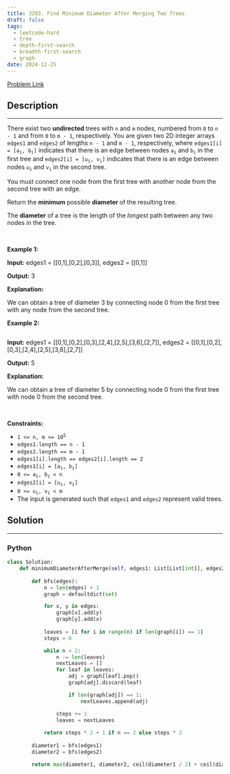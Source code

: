 ```yaml
---
title: 3203. Find Minimum Diameter After Merging Two Trees
draft: false
tags: 
  - leetcode-hard
  - tree
  - depth-first-search
  - breadth-first-search
  - graph
date: 2024-12-25
---
```


[Problem Link](https://leetcode.com/problems/find-minimum-diameter-after-merging-two-trees/)

## Description

---
<p>There exist two <strong>undirected </strong>trees with <code>n</code> and <code>m</code> nodes, numbered from <code>0</code> to <code>n - 1</code> and from <code>0</code> to <code>m - 1</code>, respectively. You are given two 2D integer arrays <code>edges1</code> and <code>edges2</code> of lengths <code>n - 1</code> and <code>m - 1</code>, respectively, where <code>edges1[i] = [a<sub>i</sub>, b<sub>i</sub>]</code> indicates that there is an edge between nodes <code>a<sub>i</sub></code> and <code>b<sub>i</sub></code> in the first tree and <code>edges2[i] = [u<sub>i</sub>, v<sub>i</sub>]</code> indicates that there is an edge between nodes <code>u<sub>i</sub></code> and <code>v<sub>i</sub></code> in the second tree.</p>

<p>You must connect one node from the first tree with another node from the second tree with an edge.</p>

<p>Return the <strong>minimum </strong>possible <strong>diameter </strong>of the resulting tree.</p>

<p>The <strong>diameter</strong> of a tree is the length of the <em>longest</em> path between any two nodes in the tree.</p>

<p>&nbsp;</p>
<p><strong class="example">Example 1:</strong><img alt="" src="https://assets.leetcode.com/uploads/2024/04/22/example11-transformed.png" /></p>

<div class="example-block">
<p><strong>Input:</strong> <span class="example-io">edges1 = [[0,1],[0,2],[0,3]], edges2 = [[0,1]]</span></p>

<p><strong>Output:</strong> <span class="example-io">3</span></p>

<p><strong>Explanation:</strong></p>

<p>We can obtain a tree of diameter 3 by connecting node 0 from the first tree with any node from the second tree.</p>
</div>

<p><strong class="example">Example 2:</strong></p>
<img alt="" src="https://assets.leetcode.com/uploads/2024/04/22/example211.png" />
<div class="example-block">
<p><strong>Input:</strong> <span class="example-io">edges1 = [[0,1],[0,2],[0,3],[2,4],[2,5],[3,6],[2,7]], edges2 = [[0,1],[0,2],[0,3],[2,4],[2,5],[3,6],[2,7]]</span></p>

<p><strong>Output:</strong> <span class="example-io">5</span></p>

<p><strong>Explanation:</strong></p>

<p>We can obtain a tree of diameter 5 by connecting node 0 from the first tree with node 0 from the second tree.</p>
</div>

<p>&nbsp;</p>
<p><strong>Constraints:</strong></p>

<ul>
	<li><code>1 &lt;= n, m &lt;= 10<sup>5</sup></code></li>
	<li><code>edges1.length == n - 1</code></li>
	<li><code>edges2.length == m - 1</code></li>
	<li><code>edges1[i].length == edges2[i].length == 2</code></li>
	<li><code>edges1[i] = [a<sub>i</sub>, b<sub>i</sub>]</code></li>
	<li><code>0 &lt;= a<sub>i</sub>, b<sub>i</sub> &lt; n</code></li>
	<li><code>edges2[i] = [u<sub>i</sub>, v<sub>i</sub>]</code></li>
	<li><code>0 &lt;= u<sub>i</sub>, v<sub>i</sub> &lt; m</code></li>
	<li>The input is generated such that <code>edges1</code> and <code>edges2</code> represent valid trees.</li>
</ul>


## Solution

---
### Python
``` py title='find-minimum-diameter-after-merging-two-trees'
class Solution:
    def minimumDiameterAfterMerge(self, edges1: List[List[int]], edges2: List[List[int]]) -> int:
        
        def bfs(edges):
            n = len(edges) + 1
            graph = defaultdict(set)

            for x, y in edges:
                graph[x].add(y)
                graph[y].add(x)
            
            leaves = [i for i in range(n) if len(graph[i]) == 1]
            steps = 0

            while n > 2:
                n -= len(leaves)
                nextLeaves = []
                for leaf in leaves:
                    adj = graph[leaf].pop()
                    graph[adj].discard(leaf)

                    if len(graph[adj]) == 1:
                        nextLeaves.append(adj)

                steps += 1
                leaves = nextLeaves
            
            return steps * 2 + 1 if n == 2 else steps * 2
        
        diameter1 = bfs(edges1)
        diameter2 = bfs(edges2)

        return max(diameter1, diameter2, ceil(diameter1 / 2) + ceil(diameter2 / 2) + 1)
```

